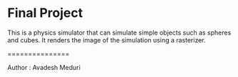 Final Project
===============

This is a physics simulator that can simulate simple objects such as spheres and cubes. It renders the image of the simulation using a rasterizer. 

===============

Author : Avadesh Meduri